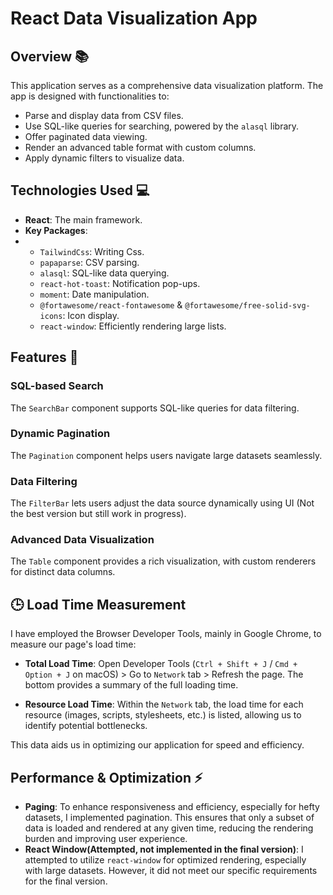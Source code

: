 # React Data Visualization App

## Overview 📚

This application serves as a comprehensive data visualization platform. The app is designed with functionalities to:
- Parse and display data from CSV files.
- Use SQL-like queries for searching, powered by the `alasql` library.
- Offer paginated data viewing.
- Render an advanced table format with custom columns.
- Apply dynamic filters to visualize data.

## Technologies Used 💻

- **React**: The main framework.
- **Key Packages**:
- - `TailwindCss`: Writing Css.
  - `papaparse`: CSV parsing.
  - `alasql`: SQL-like data querying.
  - `react-hot-toast`: Notification pop-ups.
  - `moment`: Date manipulation.
  - `@fortawesome/react-fontawesome` & `@fortawesome/free-solid-svg-icons`: Icon display.
  - `react-window`: Efficiently rendering large lists.

## Features 🌟

### SQL-based Search
The `SearchBar` component supports SQL-like queries for data filtering.

### Dynamic Pagination
The `Pagination` component helps users navigate large datasets seamlessly.

### Data Filtering
The `FilterBar` lets users adjust the data source dynamically using UI (Not the best version but still work in progress).

### Advanced Data Visualization
The `Table` component provides a rich visualization, with custom renderers for distinct data columns.

## 🕒 Load Time Measurement

I have employed the Browser Developer Tools, mainly in Google Chrome, to measure our page's load time:

- **Total Load Time**: Open Developer Tools (`Ctrl + Shift + J` / `Cmd + Option + J` on macOS) > Go to `Network` tab > Refresh the page. The bottom provides a summary of the full loading time.
  
- **Resource Load Time**: Within the `Network` tab, the load time for each resource (images, scripts, stylesheets, etc.) is listed, allowing us to identify potential bottlenecks.

This data aids us in optimizing our application for speed and efficiency.

## Performance & Optimization ⚡

- **Paging**: To enhance responsiveness and efficiency, especially for hefty datasets, I implemented pagination. This ensures that only a subset of data is loaded and rendered at any given time, reducing the 
              rendering burden and improving user experience.
- **React Window(Attempted, not implemented in the final version)**: I attempted to utilize `react-window` for optimized rendering, especially with large datasets. However, it did not meet our specific requirements for the final version.

